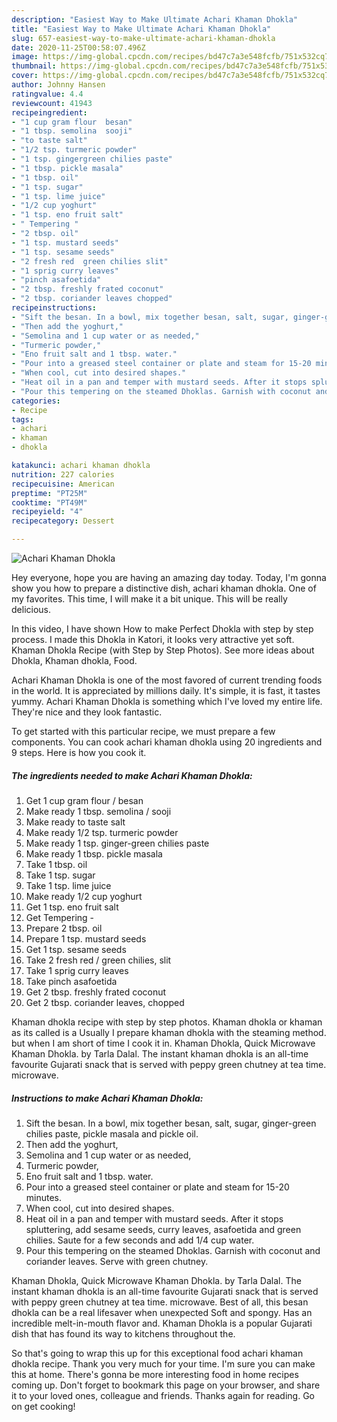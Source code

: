 ```yaml
---
description: "Easiest Way to Make Ultimate Achari Khaman Dhokla"
title: "Easiest Way to Make Ultimate Achari Khaman Dhokla"
slug: 657-easiest-way-to-make-ultimate-achari-khaman-dhokla
date: 2020-11-25T00:58:07.496Z
image: https://img-global.cpcdn.com/recipes/bd47c7a3e548fcfb/751x532cq70/achari-khaman-dhokla-recipe-main-photo.jpg
thumbnail: https://img-global.cpcdn.com/recipes/bd47c7a3e548fcfb/751x532cq70/achari-khaman-dhokla-recipe-main-photo.jpg
cover: https://img-global.cpcdn.com/recipes/bd47c7a3e548fcfb/751x532cq70/achari-khaman-dhokla-recipe-main-photo.jpg
author: Johnny Hansen
ratingvalue: 4.4
reviewcount: 41943
recipeingredient:
- "1 cup gram flour  besan"
- "1 tbsp. semolina  sooji"
- "to taste salt"
- "1/2 tsp. turmeric powder"
- "1 tsp. gingergreen chilies paste"
- "1 tbsp. pickle masala"
- "1 tbsp. oil"
- "1 tsp. sugar"
- "1 tsp. lime juice"
- "1/2 cup yoghurt"
- "1 tsp. eno fruit salt"
- " Tempering "
- "2 tbsp. oil"
- "1 tsp. mustard seeds"
- "1 tsp. sesame seeds"
- "2 fresh red  green chilies slit"
- "1 sprig curry leaves"
- "pinch asafoetida"
- "2 tbsp. freshly frated coconut"
- "2 tbsp. coriander leaves chopped"
recipeinstructions:
- "Sift the besan. In a bowl, mix together besan, salt, sugar, ginger-green chilies paste, pickle masala and pickle oil."
- "Then add the yoghurt,"
- "Semolina and 1 cup water or as needed,"
- "Turmeric powder,"
- "Eno fruit salt and 1 tbsp. water."
- "Pour into a greased steel container or plate and steam for 15-20 minutes."
- "When cool, cut into desired shapes."
- "Heat oil in a pan and temper with mustard seeds. After it stops spluttering, add sesame seeds, curry leaves, asafoetida and green chilies. Saute for a few seconds and add 1/4 cup water."
- "Pour this tempering on the steamed Dhoklas. Garnish with coconut and coriander leaves. Serve with green chutney."
categories:
- Recipe
tags:
- achari
- khaman
- dhokla

katakunci: achari khaman dhokla 
nutrition: 227 calories
recipecuisine: American
preptime: "PT25M"
cooktime: "PT49M"
recipeyield: "4"
recipecategory: Dessert

---
```



![Achari Khaman Dhokla](https://img-global.cpcdn.com/recipes/bd47c7a3e548fcfb/751x532cq70/achari-khaman-dhokla-recipe-main-photo.jpg)

Hey everyone, hope you are having an amazing day today. Today, I'm gonna show you how to prepare a distinctive dish, achari khaman dhokla. One of my favorites. This time, I will make it a bit unique. This will be really delicious.

In this video, I have shown How to make Perfect Dhokla with step by step process. I made this Dhokla in Katori, it looks very attractive yet soft. Khaman Dhokla Recipe (with Step by Step Photos). See more ideas about Dhokla, Khaman dhokla, Food.

Achari Khaman Dhokla is one of the most favored of current trending foods in the world. It is appreciated by millions daily. It's simple, it is fast, it tastes yummy. Achari Khaman Dhokla is something which I've loved my entire life. They're nice and they look fantastic.


To get started with this particular recipe, we must prepare a few components. You can cook achari khaman dhokla using 20 ingredients and 9 steps. Here is how you cook it.

<!--inarticleads1-->

##### The ingredients needed to make Achari Khaman Dhokla:

1. Get 1 cup gram flour / besan
1. Make ready 1 tbsp. semolina / sooji
1. Make ready to taste salt
1. Make ready 1/2 tsp. turmeric powder
1. Make ready 1 tsp. ginger-green chilies paste
1. Make ready 1 tbsp. pickle masala
1. Take 1 tbsp. oil
1. Take 1 tsp. sugar
1. Take 1 tsp. lime juice
1. Make ready 1/2 cup yoghurt
1. Get 1 tsp. eno fruit salt
1. Get  Tempering -
1. Prepare 2 tbsp. oil
1. Prepare 1 tsp. mustard seeds
1. Get 1 tsp. sesame seeds
1. Take 2 fresh red / green chilies, slit
1. Take 1 sprig curry leaves
1. Take pinch asafoetida
1. Get 2 tbsp. freshly frated coconut
1. Get 2 tbsp. coriander leaves, chopped


Khaman dhokla recipe with step by step photos. Khaman dhokla or khaman as its called is a Usually I prepare khaman dhokla with the steaming method. but when I am short of time I cook it in. Khaman Dhokla, Quick Microwave Khaman Dhokla. by Tarla Dalal. The instant khaman dhokla is an all-time favourite Gujarati snack that is served with peppy green chutney at tea time. microwave. 

<!--inarticleads2-->

##### Instructions to make Achari Khaman Dhokla:

1. Sift the besan. In a bowl, mix together besan, salt, sugar, ginger-green chilies paste, pickle masala and pickle oil.
1. Then add the yoghurt,
1. Semolina and 1 cup water or as needed,
1. Turmeric powder,
1. Eno fruit salt and 1 tbsp. water.
1. Pour into a greased steel container or plate and steam for 15-20 minutes.
1. When cool, cut into desired shapes.
1. Heat oil in a pan and temper with mustard seeds. After it stops spluttering, add sesame seeds, curry leaves, asafoetida and green chilies. Saute for a few seconds and add 1/4 cup water.
1. Pour this tempering on the steamed Dhoklas. Garnish with coconut and coriander leaves. Serve with green chutney.


Khaman Dhokla, Quick Microwave Khaman Dhokla. by Tarla Dalal. The instant khaman dhokla is an all-time favourite Gujarati snack that is served with peppy green chutney at tea time. microwave. Best of all, this besan dhokla can be a real lifesaver when unexpected Soft and spongy. Has an incredible melt-in-mouth flavor and. Khaman Dhokla is a popular Gujarati dish that has found its way to kitchens throughout the. 

So that's going to wrap this up for this exceptional food achari khaman dhokla recipe. Thank you very much for your time. I'm sure you can make this at home. There's gonna be more interesting food in home recipes coming up. Don't forget to bookmark this page on your browser, and share it to your loved ones, colleague and friends. Thanks again for reading. Go on get cooking!
